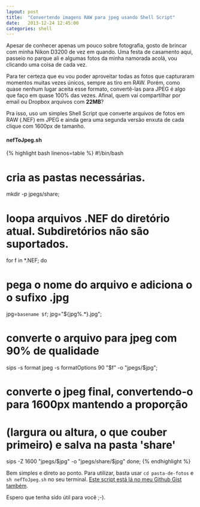 ```yaml
---
layout: post
title:  "Convertendo imagens RAW para jpeg usando Shell Script"
date:   2013-12-24 12:45:00
categories: shell
---
```


Apesar de conhecer apenas um pouco sobre fotografia, gosto de brincar com minha Nikon D3200 de vez em quando. Uma festa de casamento aqui, passeio no parque ali e algumas fotos da minha namorada acolá, vou clicando uma coisa de cada vez.

Para ter certeza que eu vou poder aproveitar todas as fotos que capturaram momentos muitas vezes únicos, sempre as tiro em RAW. Porém, como quase nenhum lugar aceita esse formato, convertê-las para JPEG é algo que faço em quase 100% das vezes. Afinal, quem vai compartilhar por email ou Dropbox arquivos com **22MB**?

Pra isso, uso um simples Shell Script que converte arquivos de fotos em RAW (.NEF) em JPEG e ainda gera uma segunda versão enxuta de cada clique com 1600px de tamanho.

#### nefToJpeg.sh
{% highlight bash linenos=table %}
#!/bin/bash

# cria as pastas necessárias.
mkdir -p jpegs/share;

# loopa arquivos .NEF do diretório atual. Subdiretórios não são suportados.
for f in *.NEF;
  do

  # pega o nome do arquivo e adiciona o o sufixo .jpg
  jpg=`basename $f`; jpg="${jpg%.*}.jpg";
  
  # converte o arquivo para jpeg com 90% de qualidade
  sips -s format jpeg -s formatOptions 90 "$f" -o "jpegs/$jpg";

  # converte o jpeg final, convertendo-o para 1600px mantendo a proporção
  # (largura ou altura, o que couber primeiro) e salva na pasta 'share'
  sips -Z 1600 "jpegs/$jpg" -o "jpegs/share/$jpg"
done;
{% endhighlight %}

Bem simples e direto ao ponto. Para utilizar, basta usar `cd pasta-de-fotos` e `sh nefToJpeg.sh` no seu terminal. [Este script está lá no meu Github Gist também](https://gist.github.com/hugobessaa/7628357).

Espero que tenha sido útil para você ;-).